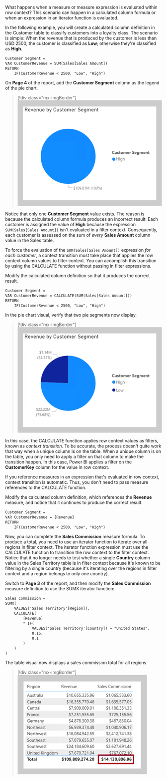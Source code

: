 What happens when a measure or measure expression is evaluated within row context? This scenario can happen in a calculated column formula or when an expression in an iterator function is evaluated.

In the following example, you will create a calculated column definition in the Customer table to classify customers into a loyalty class. The scenario is simple: When the revenue that is produced by the customer is less than USD 2500, the customer is classified as **Low**; otherwise they're classified as **High**.

```dax
Customer Segment =
VAR CustomerRevenue = SUM(Sales[Sales Amount])
RETURN
    IF(CustomerRevenue < 2500, "Low", "High")
```

On **Page 4** of the report, add the **Customer Segment** column as the legend of the pie chart.

> [!div class="mx-imgBorder"]
> [![An image shows a pie chart visual titled Revenue by Customer Segment. There's only one segment: High, which represents 100% of the data.](../media/dax-pie-customer-segment-1-ss.png)](../media/dax-pie-customer-segment-1-ss.png#lightbox)

Notice that only one **Customer Segment** value exists. The reason is because the calculated column formula produces an incorrect result: Each customer is assigned the value of **High** because the expression `SUM(Sales[Sales Amount])` isn't evaluated in a filter context. Consequently, each customer is assessed on the sum of *every* **Sales Amount** column value in the Sales table.

To force the evaluation of the `SUM(Sales[Sales Amount])` expression *for each customer*, a context transition must take place that applies the row context column values to filter context. You can accomplish this transition by using the CALCULATE function without passing in filter expressions.

Modify the calculated column definition so that it produces the correct result.

```dax
Customer Segment =
VAR CustomerRevenue = CALCULATE(SUM(Sales[Sales Amount]))
RETURN
    IF(CustomerRevenue < 2500, "Low", "High")
```

In the pie chart visual, verify that two pie segments now display.

> [!div class="mx-imgBorder"]
> [![Screenshot of a Revenue by Customer Segment pie chart. There are two segments: High and Low. High represents 76% of the data and Low represents 24%.](../media/dax-pie-customer-segment-2-ss.png)](../media/dax-pie-customer-segment-2-ss.png#lightbox)

In this case, the CALCULATE function applies row context values as filters, known as *context transition*. To be accurate, the process doesn't quite work that way when a unique column is on the table. When a unique column is on the table, you only need to apply a filter on that column to make the transition happen. In this case, Power BI applies a filter on the **CustomerKey** column for the value in row context.

If you reference measures in an expression that's evaluated in row context, context transition is automatic. Thus, you don't need to pass measure references to the CALCULATE function.

Modify the calculated column definition, which references the **Revenue** measure, and notice that it continues to produce the correct result.

```dax
Customer Segment = 
VAR CustomerRevenue = [Revenue]
RETURN
    IF(CustomerRevenue < 2500, "Low", "High")
```

Now, you can complete the **Sales Commission** measure formula. To produce a total, you need to use an iterator function to iterate over all regions in filter context. The iterator function expression must use the CALCULATE function to transition the row context to the filter context. Notice that it no longer needs to test whether a single **Country** column value in the Sales Territory table is in filter context because it's known to be filtering by a single country (because it's iterating over the regions in filter context and a region belongs to only one country).

Switch to **Page 3** of the report, and then modify the **Sales Commission** measure definition to use the SUMX iterator function:

```dax
Sales Commission =
SUMX(
    VALUES('Sales Territory'[Region]),
    CALCULATE(
        [Revenue]
        * IF(
            VALUES('Sales Territory'[Country]) = "United States",
            0.15,
            0.1
        )
    )
)
```

The table visual now displays a sales commission total for all regions.

> [!div class="mx-imgBorder"]
> [![Screenshot of a table visual with three columns: Region, Revenue, and Sales Commission, 10 region rows, and a total.](../media/dax-table-region-sales-commission-2-ssm.png)](../media/dax-table-region-sales-commission-2-ssm.png#lightbox)
